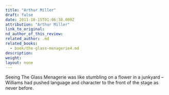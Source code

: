 ```yaml
---
title: "Arthur Miller"
draft: false
date: 2011-10-15T01:06:38.000Z
attribution: "Arthur Miller"
link_to_original:
nd_author_of_this_review:
related_author: .md
related_books:
  - book/the-glass-menagerie4.md
description:
weight:
layout: none
---
```

Seeing The Glass Menagerie was like stumbling on a flower in a junkyard – Williams had pushed language and character to the front of the stage as never before.

